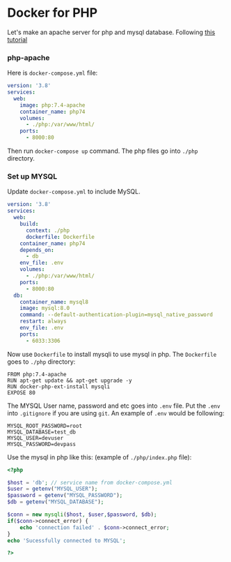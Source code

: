 # Docker for PHP

Let's make an apache server for php and mysql database.
Following [this tutorial](https://youtu.be/_mwWxgfZ7Zc)

### php-apache

Here is `docker-compose.yml` file:

```yml
version: '3.8'
services:
  web:
    image: php:7.4-apache
    container_name: php74
    volumes:
      - ./php:/var/www/html/
    ports:
      - 8000:80
```

Then run `docker-compose up` command.
The php files go into `./php` directory.


### Set up MYSQL

Update `docker-compose.yml` to include MySQL.

```yml
version: '3.8'
services:
  web:
    build:
      context: ./php
      dockerfile: Dockerfile
    container_name: php74
    depends_on:
      - db
    env_file: .env
    volumes:
      - ./php:/var/www/html/
    ports:
      - 8000:80
  db:
    container_name: mysql8
    image: mysql:8.0
    command: --default-authentication-plugin=mysql_native_password
    restart: always
    env_file: .env
    ports:
      - 6033:3306
```

Now use `Dockerfile` to install mysqli to use mysql in php.
The `Dockerfile` goes to `./php` directory:

    FROM php:7.4-apache
    RUN apt-get update && apt-get upgrade -y
    RUN docker-php-ext-install mysqli
    EXPOSE 80

The MYSQL User name, password and etc goes into `.env` file.
Put the `.env` into `.gitignore` if you are using `git`.
An example of `.env` would be following:

```shell
MYSQL_ROOT_PASSWORD=root
MYSQL_DATABASE=test_db
MYSQL_USER=devuser
MYSQL_PASSWORD=devpass
```

Use the mysql in php like this: (example of `./php/index.php` file):

```php
<?php

$host = 'db'; // service name from docker-compose.yml
$user = getenv("MYSQL_USER");
$password = getenv("MYSQL_PASSWORD");
$db = getenv("MYSQL_DATABASE");

$conn = new mysqli($host, $user,$password, $db);
if($conn->connect_error) {
    echo 'connection failed' . $conn->connect_error;
}
echo 'Sucessfully connected to MYSQL';

?>
```
